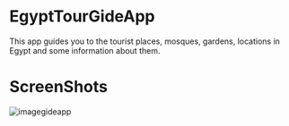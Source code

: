 # EgyptTourGideApp
This app guides you to the tourist places, mosques, gardens, locations in Egypt and some information about them.
# ScreenShots
![imagegideapp](https://user-images.githubusercontent.com/43624991/48446627-6a5d0780-e7a2-11e8-8520-aa7b25bc789b.jpg)

